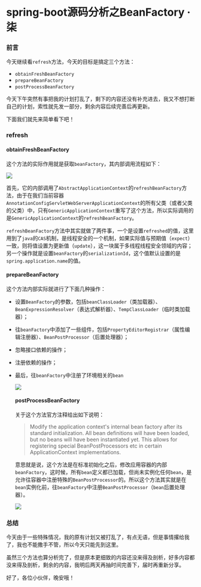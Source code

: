 # spring-boot源码分析之BeanFactory · 柒

### 前言

今天继续看`refresh`方法，今天的目标是搞定三个方法：

- `obtainFreshBeanFactory`
- `prepareBeanFactory`
- `postProcessBeanFactory`

今天下午突然有事把我的计划打乱了，剩下的内容还没有补充进去，我又不想打断自己的计划，索性就先发一部分，剩余内容后续完善后再更新。

下面我们就先来简单看下吧！

### refresh

#### obtainFreshBeanFactory

​	这个方法的实际作用就是获取`beanFactory`，其内部调用流程如下：

![](https://gitee.com/sysker/picBed/raw/master/20210910083102.png)

首先，它的内部调用了`AbstractApplicationContext`的`refreshBeanFactory`方法，由于在我们当前容器`AnnotationConfigServletWebServerApplicationContext`的所有父类（或者父类的父类）中，只有`GenericApplicationContext`重写了这个方法，所以实际调用的是`GenericApplicationContext`的`refreshBeanFactory`。

`refreshBeanFactory`方法中其实就做了两件事，一个是设置`refreshed`的值，这里用到了`java`的`CAS`机制，是线程安全的一个机制，如果实际值与预期值（`expect`）一致，则将值设置为更新值（`update`），这一块属于多线程线程安全领域的内容；另一个操作就是设置`beanFactory`的`serializationId`，这个值默认设置的是`spring.application.name`的值。



#### prepareBeanFactory

这个方法内部实际就进行了下面几种操作：

- 设置`BeanFactory`的参数，包括`beanClassLoader`（类加载器）、`BeanExpressionResolver`（表达式解析器）、`TempClassLoader`（临时类加载器）；

- 往`beanFactory`中添加了一些组件，包括`PropertyEditorRegistrar`（属性编辑注册器）、`BeanPostProcessor`（后置处理器）；

- 忽略接口依赖的操作；

- 注册依赖的操作；

- 最后，往`beanFactory`中注册了环境相关的`bean`

  ![](https://gitee.com/sysker/picBed/raw/master/images/prepareBeanFactory.jpg)

  #### postProcessBeanFactory

  关于这个方法官方注释给出如下说明：

  > Modify the application context's internal bean factory after its standard initialization. All bean definitions will have been loaded, but no beans will have been instantiated yet. This allows for registering special BeanPostProcessors etc in certain ApplicationContext implementations.

  意思就是说，这个方法是在标准初始化之后，修改应用容器的内部`beanFactory`，这时候，所有`bean`定义都已加载，但尚未实例化任何`bean`，是允许往容器中注册特殊的`BeanPostProcessor`的。所以这个方法其实就是在`bean`实例化前，往`beanFactory`中注册`BeanPostProcessor`（`bean`后置处理器）。

  ![](https://gitee.com/sysker/picBed/raw/master/20210910224239.png)

### 总结

今天由于一些特殊情况，我的原有计划又被打乱了，有点无语，但是事情撂给我了，我也不能撒手不管，所以今天只能先到这里。

虽然三个方法也算分析完了，但是原本更细致的内容还没来得及剖析，好多内容都没来得及剖析，剩余的内容，我明后两天再抽时间完善下，届时再重新分享。

好了，各位小伙伴，晚安哦！	